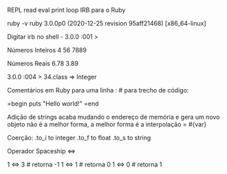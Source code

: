 REPL read eval print loop
IRB para o Ruby

ruby -v
ruby 3.0.0p0 (2020-12-25 revision 95aff21468) [x86_64-linux]

Digitar irb no shell - 
3.0.0 :001 > 

Números Inteiros
4
56
7889

Números Reais
6.78
3.89

3.0.0 :004 > 34.class
 => Integer 

Comentários em Ruby para uma linha : #
para trecho de código: 

=begin
puts "Hello world!"
=end

Adição de strings acaba mudando o endereço de memória e gera um novo objeto
não é a melhor forma, a melhor forma é a interpolação
 = #{var}

 Coerção:
 .to_i to integer
 .to_f to float
 .to_s to string

 Operador Spaceship <=>

 1 <=> 3 # retorna -1
 1 <=> 1 # retorna 0
 1 <=> 0 # retorna 1
   